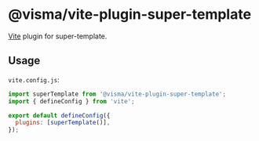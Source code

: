 # @visma/vite-plugin-super-template

[Vite](https://vitejs.dev/) plugin for super-template.

## Usage

`vite.config.js`:

```js
import superTemplate from '@visma/vite-plugin-super-template';
import { defineConfig } from 'vite';

export default defineConfig({
  plugins: [superTemplate()],
});
```
